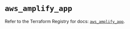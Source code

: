 # `aws_amplify_app`

Refer to the Terraform Registry for docs: [`aws_amplify_app`](https://registry.terraform.io/providers/hashicorp/aws/5.59.0/docs/resources/amplify_app).
